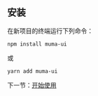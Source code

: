 ## 安装

在新项目的终端运行下列命令：

```
npm install muma-ui
```

或

```
yarn add muma-ui
```

下一节：[开始使用](#/doc/get-started)
